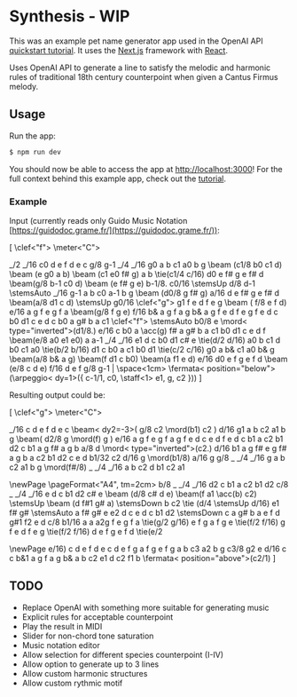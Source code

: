 # Synthesis - WIP

This was an example pet name generator app used in the OpenAI API [quickstart tutorial](https://platform.openai.com/docs/quickstart). It uses the [Next.js](https://nextjs.org/) framework with [React](https://reactjs.org/).

Uses OpenAI API to generate a line to satisfy the melodic and harmonic rules of traditional 18th century counterpoint when given a Cantus Firmus melody.

## Usage

Run the app:

   ```bash
   $ npm run dev
   ```

You should now be able to access the app at [http://localhost:3000](http://localhost:3000)! For the full context behind this example app, check out the [tutorial](https://platform.openai.com/docs/quickstart).

### Example

Input (currently reads only Guido Music Notation [https://guidodoc.grame.fr/](https://guidodoc.grame.fr/)):

[
  \clef<"f"> \meter<"C"> 

  _/2 _/16 c0 d e f d e c
  g/8 g-1 _/4 _/16 g0 a b c1 a0 b g
  \beam (c1/8 b0 c1 d) \beam (e g0 a b)
  \beam (c1 e0 f# g) a b \tie(c1/4
  c/16) d0 e f# g e f# d \beam(g/8 b-1 c0 d)
  \beam (e f# g e) b-1/8. c0/16 \stemsUp d/8 d-1 \stemsAuto
  _/16 g-1 a b c0 a-1 b g \beam (d0/8 g f# g)
  a/16 d e f# g e f# d \beam(a/8 d1 c d)
  \stemsUp g0/16 \clef<"g"> g1 f e d f e g \beam ( f/8 e f d)
  e/16 a g f e g f a \beam(g/8 f g e)
  f/16 b& a g f a g b& a g f e d f e g
  f e d c b0 d1 c e d c b0 a g# b a c1 \clef<"f"> \stemsAuto
  b0/8 e \mord< type="inverted">(d1/8.) e/16 c b0 a \acc(g) f# a g# b
  a c1 b0 d1 c e d f \beam(e/8 a0 e1 e0)
  a a-1 _/4 _/16 e1 d c b0 d1 c# e 
  \tie(d/2 d/16) a0 b c1 d b0 c1 a0
  \tie(b/2 b/16) d1 c b0 a c1 b0 d1 
  \tie(c/2 c/16) g0 a b& c1 a0 b& g
  \beam(a/8 b& a g) \beam(f d1 c b0)
  \beam(a f1 e d) e/16 d0 e f g e f d
  \beam (e/8 c d e) f/16 d e f g/8 g-1 |
  \space<1cm> 
  \fermata< position="below">(\arpeggio< dy=1>({ c-1/1, c0, \staff<1> e1, g, c2 }))
]

Resulting output could be:

[
  \clef<"g"> \meter<"C"> 

  _/16 c d e f d e c \beam< dy2=-3>( g/8 c2 \mord(b1) c2 )
  d/16 g1 a b c2 a1 b g  \beam( d2/8 g \mord(f) g )
  e/16 a g f e g f a g f e d c e d f
  e d c b1 a c2 b1 d2 c b1 a g f# a g b
  a/8 d \mord< type="inverted">(c2.) d/16 b1 a g f# e g f# a
  g b a c2 b1 d2 c e d b1/32 c2 d/16 g \mord(b1/8) a/16 g 
  g/8 _ _/4 _/16 g a b c2 a1 b g 
  \mord(f#/8) _ _/4 _/16 a b c2 d b1 c2 a1

  \newPage
  \pageFormat<"A4", tm=2cm>
  b/8 _ _/4 _/16 d2 c b1 a c2 b1 d2 
  c/8 _ _/4 _/16  e d c b1 d2 c# e
  \beam (d/8 c# d e) \beam(f a1 \acc(b) c2)
  \stemsUp \beam (d f#1 g# a) \stemsDown b c2 \tie (d/4
  \stemsUp d/16)  e1 f# g# \stemsAuto a f# g# e e2 d c e d c b1 d2
  \stemsDown c a g# b a e f d g#1 f2 e d c/8 b1/16 a
  a a2g f e g f a \tie(g/2
  g/16) e f g a f g e \tie(f/2
  f/16) g f e d f e g \tie(f/2
  f/16) d e f g e f d \tie(e/2

  \newPage
  e/16) c d e f d e c d e f g a f g e
  f g a b c3 a2 b g c3/8 g2 e d/16 c
  c b&1 a g f a g b& a b c2 e1 d c2 f1 b 
  \fermata< position="above">(c2/1)
]

## TODO
* Replace OpenAI with something more suitable for generating music
* Explicit rules for acceptable counterpoint
* Play the result in MIDI
* Slider for non-chord tone saturation
* Music notation editor
* Allow selection for different species counterpoint (I-IV)
* Allow option to generate up to 3 lines
* Allow custom harmonic structures
* Allow custom rythmic motif